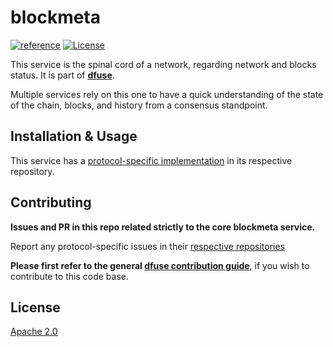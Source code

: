 # blockmeta
[![reference](https://img.shields.io/badge/godoc-reference-5272B4.svg?style=flat-square)](https://pkg.go.dev/github.com/dfuse-io/blockmeta)
[![License](https://img.shields.io/badge/License-Apache%202.0-blue.svg)](https://opensource.org/licenses/Apache-2.0)

This service is the spinal cord of a network, regarding network and blocks status.
It is part of **[dfuse](https://github.com/dfuse-io/dfuse)**.

Multiple services rely on this one to have a quick understanding of
the state of the chain, blocks, and history from a consensus
standpoint.


## Installation & Usage

This service has a [protocol-specific implementation](https://github.com/dfuse-io/dfuse#protocols) in its respective repository.


## Contributing

**Issues and PR in this repo related strictly to the core blockmeta service.**

Report any protocol-specific issues in their
[respective repositories](https://github.com/dfuse-io/dfuse#protocols)

**Please first refer to the general
[dfuse contribution guide](https://github.com/dfuse-io/dfuse/blob/master/CONTRIBUTING.md)**,
if you wish to contribute to this code base.


## License

[Apache 2.0](LICENSE)
